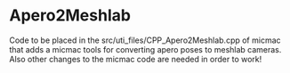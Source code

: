 Apero2Meshlab
=============

Code to be placed in the src/uti_files/CPP_Apero2Meshlab.cpp of micmac that adds a micmac tools for converting apero poses to meshlab cameras. Also other changes to the micmac code are needed in order to work!
